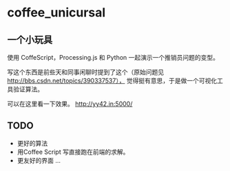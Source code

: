 # coffee_unicursal

## 一个小玩具

使用 CoffeScript，Processing.js 和 Python 一起演示一个推销员问题的变型。

写这个东西是前些天和同事闲聊时提到了这个（原始问题见 http://bbs.csdn.net/topics/390337537），
觉得挺有意思，于是做一个可视化工具验证算法。


可以在这里看一下效果。
http://yy42.in:5000/

## TODO

* 更好的算法
* 用Coffee Script 写直接跑在前端的求解。
* 更友好的界面
...

